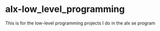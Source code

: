 # alx-low_level_programming
This is for the low-level programming projects I do in the alx se program
